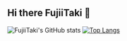 ## Hi there FujiiTaki 👋

![FujiiTaki's GitHub stats](https://github-readme-stats-inky-nu-18.vercel.app/api?username=FujiiTaki&show_icons=true&theme=material-palenight)
[![Top Langs](https://github-readme-stats-inky-nu-18.vercel.app/api/top-langs/?username=FujiiTaki&show_icons=true&theme=material-palenight)](https://github.com/anuraghazra/github-readme-stats)
